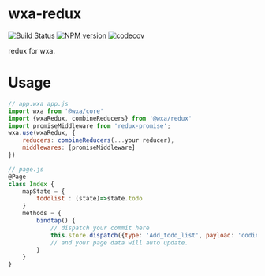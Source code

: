 # wxa-redux
[![Build Status](https://travis-ci.org/Genuifx/wxa-redux.svg?branch=master)](https://travis-ci.org/Genuifx/wxa-redux)
[![NPM version](https://img.shields.io/npm/v/@wxa/redux.svg)](https://www.npmjs.com/package/@wxa/redux)
[![codecov](https://codecov.io/gh/Genuifx/wxa-redux/branch/master/graph/badge.svg)](https://codecov.io/gh/Genuifx/wxa-redux)    

redux for wxa.
# Usage
```javascript
// app.wxa app.js
import wxa from '@wxa/core'
import {wxaRedux, combineReducers} from '@wxa/redux'
import promiseMiddleware from 'redux-promise';
wxa.use(wxaRedux, {
    reducers: combineReducers(...your reducer),
    middlewares: [promiseMiddleware]
})
```

```javascript
// page.js
@Page
class Index {
    mapState = {
        todolist : (state)=>state.todo
    }
    methods = {
        bindtap() {
            // dispatch your commit here
            this.store.dispatch({type: 'Add_todo_list', payload: 'coding today'});
            // and your page data will auto update.
        }
    }
} 
```